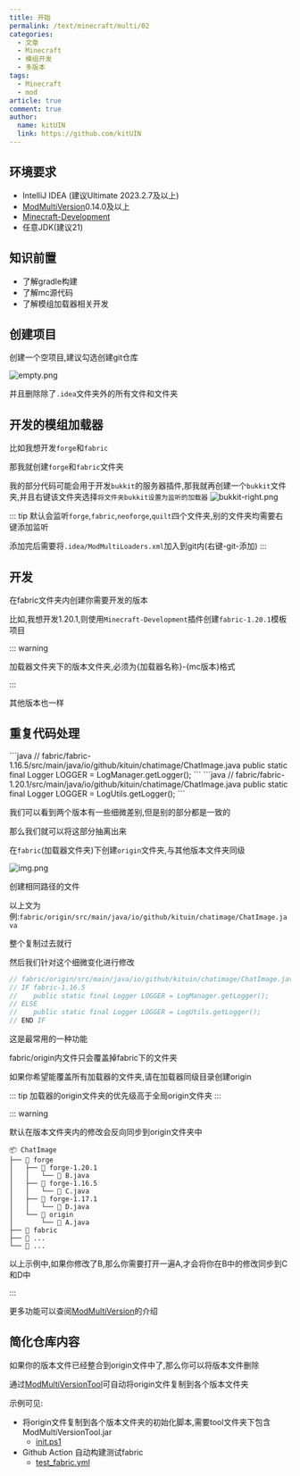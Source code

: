```yaml
---
title: 开始
permalink: /text/minecraft/multi/02
categories:
  - 文章
  - Minecraft
  - 模组开发
  - 多版本
tags:
  - Minecraft
  - mod
article: true
comment: true
author: 
  name: kitUIN
  link: https://github.com/kitUIN
---
```


## 环境要求
- IntelliJ IDEA (建议Ultimate 2023.2.7及以上)
- [ModMultiVersion](https://plugins.jetbrains.com/plugin/24872-modmultiversion)0.14.0及以上
- [Minecraft-Development](https://plugins.jetbrains.com/plugin/8327-minecraft-development)
- 任意JDK(建议21)

## 知识前置
- 了解gradle构建
- 了解mc源代码
- 了解模组加载器相关开发

## 创建项目

创建一个空项目,建议勾选创建git仓库

![empty.png](img/empty.png)

并且删除除了`.idea`文件夹外的所有文件和文件夹

## 开发的模组加载器

比如我想开发`forge`和`fabric`

那我就创建`forge`和`fabric`文件夹

我的部分代码可能会用于开发`bukkit`的服务器插件,那我就再创建一个`bukkit`文件夹,并且右键该文件夹选择`将文件夹bukkit设置为监听的加载器`
![bukkit-right.png](img/bukkit-right.png)

::: tip
默认会监听`forge`,`fabric`,`neoforge`,`quilt`四个文件夹,别的文件夹均需要右键添加监听

添加完后需要将`.idea/ModMultiLoaders.xml`加入到git内(右键-git-添加)
:::

## 开发

在fabric文件夹内创建你需要开发的版本

比如,我想开发1.20.1,则使用`Minecraft-Development`插件创建`fabric-1.20.1`模板项目

::: warning

加载器文件夹下的版本文件夹,必须为{加载器名称}-{mc版本}格式

:::

其他版本也一样

## 重复代码处理
<code-group>
  <code-block title="fabric-1.16.5" active>
  ```java
    // fabric/fabric-1.16.5/src/main/java/io/github/kituin/chatimage/ChatImage.java
    public static final Logger LOGGER = LogManager.getLogger();
  ```
  </code-block>

  <code-block title="fabric-1.20.1">
  ```java
    // fabric/fabric-1.20.1/src/main/java/io/github/kituin/chatimage/ChatImage.java
    public static final Logger LOGGER = LogUtils.getLogger();
  ```
  </code-block>
</code-group>

我们可以看到两个版本有一些细微差别,但是别的部分都是一致的

那么我们就可以将这部分抽离出来

在`fabric`(加载器文件夹)下创建`origin`文件夹,与其他版本文件夹同级

![img.png](img/fabric_origin.png)

创建相同路径的文件

以上文为例:`fabric/origin/src/main/java/io/github/kituin/chatimage/ChatImage.java`

整个复制过去就行

然后我们针对这个细微变化进行修改

```java
// fabric/origin/src/main/java/io/github/kituin/chatimage/ChatImage.java
// IF fabric-1.16.5
//    public static final Logger LOGGER = LogManager.getLogger();
// ELSE
//    public static final Logger LOGGER = LogUtils.getLogger();
// END IF
```

这是最常用的一种功能

fabric/origin内文件只会覆盖掉fabric下的文件夹

如果你希望能覆盖所有加载器的文件夹,请在加载器同级目录创建origin

::: tip
加载器的origin文件夹的优先级高于全局origin文件夹
:::

::: warning

默认在版本文件夹内的修改会反向同步到origin文件夹中


```
📦 ChatImage                         
├── 📂 forge               
│   ├── 📂 forge-1.20.1
│   │   └── 📜 B.java     
│   ├── 📂 forge-1.16.5
│   │   └── 📜 C.java    
│   ├── 📂 forge-1.17.1
│   │   └── 📜 D.java           
│   └── 📂 origin               
│       └── 📜 A.java              
├── 📂 fabric               
├── 📂 ...                  
└── 📜 ...     
```             
以上示例中,如果你修改了B,那么你需要打开一遍A,才会将你在B中的修改同步到C和D中

:::


更多功能可以查阅[ModMultiVersion](https://github.com/kitUIN/ModMultiVersion)的介绍

## 简化仓库内容

如果你的版本文件已经整合到origin文件中了,那么你可以将版本文件删除

通过[ModMultiVersionTool](https://github.com/kitUIN/ModMultiVersionTool)可自动将origin文件复制到各个版本文件夹

示例可见:
- 将origin文件复制到各个版本文件夹的初始化脚本,需要tool文件夹下包含ModMultiVersionTool.jar 
  - [init.ps1](https://github.com/kitUIN/ChatImage/blob/master/init.ps1)
- Github Action 自动构建测试fabric 
  - [test_fabric.yml](https://github.com/kitUIN/ChatImage/blob/master/.github/workflows/test_fabric.yml)
